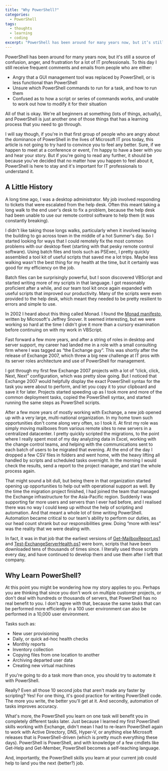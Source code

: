 ```yaml
---
title: "Why PowerShell?"
categories:
  - PowerShell
tags:
  - thoughts
  - learning
  - coding
excerpt: "PowerShell has been around for many years now, but it’s still a source of confusion, anger, and frustration for a lot of IT professionals."
---
```


PowerShell has been around for many years now, but it's still a source of confusion, anger, and frustration for a lot of IT professionals. To this day I still receive frequent comments and emails from people who are either:

- Angry that a GUI management tool was replaced by PowerShell, or is less functional than PowerShell
- Unsure which PowerShell commands to run for a task, and how to run them
- Confused as to how a script or series of commands works, and unable to work out how to modify it for their situation

All of that is okay. We're all beginners at something (lots of things, actually), and PowerShell is just another one of those things that has a learning process that you need to go through.

I will say though, if you're in that first group of people who are angry about the dominance of PowerShell in the lives of Microsoft IT pros today, this article is not going to try hard to convince you to feel any better. Sure, if we happen to meet at a conference or event, I'm happy to have a beer with you and hear your story. But if you're going to read any further, it should be because you've decided that no matter how you happen to feel about it, PowerShell is here to stay and it's important for IT professionals to understand it.

## A Little History

A long time ago, I was a desktop administrator. My job involved responding to tickets that were escalated from the help desk. Often this meant taking a long walk to the end user's desk to fix a problem, because the help desk had been unable to use our remote control software to help them (it was constantly breaking).

I didn't like taking those longs walks, particularly when it involved leaving the building to go across town in the middle of a hot Summer's day. So I started looking for ways that I could remotely fix the most common problems with our desktop fleet (starting with that pesky remote control software). Using batch files and tools such as PSExec, I pretty quickly assembled a tool kit of useful scripts that saved me a lot trips. Maybe less walking wasn't the best thing for my health at the time, but it certainly was good for my efficiency on the job.

Batch files can be surprisingly powerful, but I soon discovered VBScript and started writing more of my scripts in that language. I got reasonably proficient after a while, and our team tool kit once again expanded with useful scripts that improved our productivity. Many of the scripts were even provided to the help desk, which meant they needed to be pretty resilient to errors and simple to use.

In 2002 I heard about this thing called Monad. I found the [Monad manifesto](http://www.jsnover.com/blog/2011/10/01/monad-manifesto/), written by Microsoft's Jeffrey Snover. It seemed interesting, but we were working so hard at the time I didn't give it more than a cursory examination before continuing on with my work in VBScript.

Fast forward a few more years, and after a string of roles in desktop and server support, my career had landed me in a role with a small consulting firm where I was tagged as “the Exchange guy”. This was shortly after the release of Exchange 2007, which threw a big new challenge at IT pros with its server roles architecture and use of PowerShell for management.

I got through my first few Exchange 2007 projects with a lot of “click, click, Next, Next” configuration, which was pretty slow going. But I noticed that Exchange 2007 would helpfully display the exact PowerShell syntax for the task you were about to perform, and let you copy it to your clipboard and save it for later. Projects started speeding up as I took more and more of the common deployment tasks, copied the PowerShell syntax, and started running the same steps as PowerShell scripts.

After a few more years of mostly working with Exchange, a new job opened up with a very large, multi-national organization. In my home town such opportunities don't come along very often, so I took it. At first my role was simply moving mailboxes from various remote sites to new servers in a centralized datacenter. I pretty quickly scripted the migrations, to the point where I really spent most of my day analyzing data in Excel, working with the change control teams, and helping with the communications sent to each batch of users to be migrated that evening. At the end of the day I dropped a few CSV files in folders and went home, with the heavy lifting all handled by scripts and scheduled tasks overnight. In the morning I would check the results, send a report to the project manager, and start the whole process again.

That might sound a bit dull, but being there in that organization started opening up opportunities to help out with operational support as well. By the time the migration project finished, I had joined the team that managed the Exchange infrastructure for the Asia-Pacific region. Suddenly I was supporting far more users and servers than I ever had before, and I realised there was no way I could keep up without the help of scripting and automation. And that meant a whole lot of time writing PowerShell. Automation became critical to our team's ability to perform our duties, as our head count shrank but our responsibilities grew. Doing “more with less” was the reality that we were dealing with.

In fact, it was in that job that the earliest versions of [Get-MailboxReport.ps1](https://github.com/cunninghamp/Get-MailboxReport.ps1) and [Test-ExchangeServerHealth.ps1](https://github.com/cunninghamp/Test-ExchangeServerHealth.ps1) were born, scripts that have been downloaded tens of thousands of times since. I literally used those scripts every day, and have continued to develop them and use them after I left that company.

## Why Learn PowerShell?

At this point you might be wondering how my story applies to you. Perhaps you are thinking that since you don't work on multiple customer projects, or don't deal with hundreds or thousands of servers, that PowerShell has no real benefit to you. I don't agree with that, because the same tasks that can be performed more efficiently in a 100 user environment can also be performed in a 10,000 user environment.

Tasks such as:

- New user provisioning
- Daily, or quick ad-hoc health checks
- Monthly reports
- Inventory collection
- Copying files from one location to another
- Archiving departed user data
- Creating new virtual machines

If you're going to do a task more than once, you should try to automate it with PowerShell.

Really? Even all those 10 second jobs that aren't made any faster by scripting? Yes! For one thing, it's good practice for writing PowerShell code. The more you write, the better you'll get at it. And secondly, automation of tasks improves accuracy.

What's more, the PowerShell you learn on one task will benefit you in completely different tasks later. Just because I learned my first PowerShell skills working with Exchange, didn't mean I had to re-learn PowerShell again to work with Active Directory, DNS, Hyper-V, or anything else Microsoft releases that is PowerShell-driven (which is pretty much everything these days). PowerShell is PowerShell, and with knowledge of a few cmdlets like Get-Help and Get-Member, PowerShell becomes a self-teaching language.

And, importantly, the PowerShell skills you learn at your current job could help to land you the next (better?) job.